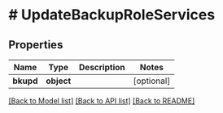 # # UpdateBackupRoleServices

## Properties

Name | Type | Description | Notes
------------ | ------------- | ------------- | -------------
**bkupd** | **object** |  | [optional]

[[Back to Model list]](../../README.md#models) [[Back to API list]](../../README.md#endpoints) [[Back to README]](../../README.md)
